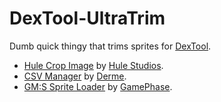 # DexTool-UltraTrim
Dumb quick thingy that trims sprites for [DexTool](https://github.com/PoshoDev/DexTool).

- [Hule Crop Image](https://marketplace.yoyogames.com/assets/2364/hule-crop-image) by [Hule Studios](https://marketplace.yoyogames.com/publishers/26/hule-studios).
- [CSV Manager](https://marketplace.yoyogames.com/assets/522/csv-manager) by [Derme](https://github.com/derme302).
- [GM:S Sprite Loader](https://www.gamephase.net/gms-sprite-loader/) by [GamePhase](https://www.gamephase.net/).
